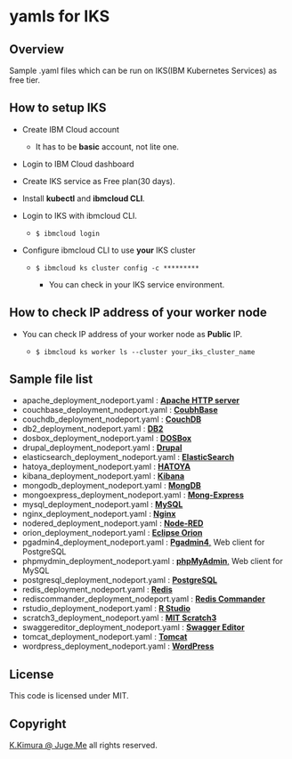 # yamls for IKS

## Overview

Sample .yaml files which can be run on IKS(IBM Kubernetes Services) as free tier.


## How to setup IKS

- Create IBM Cloud account

  - It has to be **basic** account, not lite one.

- Login to IBM Cloud dashboard

- Create IKS service as Free plan(30 days).

- Install **kubectl** and **ibmcloud CLI**.

- Login to IKS with ibmcloud CLI.

  - `$ ibmcloud login`

- Configure ibmcloud CLI to use **your** IKS cluster

  - `$ ibmcloud ks cluster config -c *********`

    - You can check in your IKS service environment.


## How to check IP address of your worker node

- You can check IP address of your worker node as **Public** IP.

  - `$ ibmcloud ks worker ls --cluster your_iks_cluster_name`


## Sample file list

- apache_deployment_nodeport.yaml : [**Apache HTTP server**](https://hub.docker.com/_/httpd)
- couchbase_deployment_nodeport.yaml : [**CoubhBase**](https://hub.docker.com/_/couchbase)
- couchdb_deployment_nodeport.yaml : [**CouchDB**](https://hub.docker.com/_/couchdb)
- db2_deployment_nodeport.yaml : [**DB2**](https://hub.docker.com/r/ibmcom/db2)
- dosbox_deployment_nodeport.yaml : [**DOSBox**](https://hub.docker.com/r/jgoerzen/dosbox)
- drupal_deployment_nodeport.yaml : [**Drupal**](https://hub.docker.com/_/drupal)
- elasticsearch_deployment_nodeport.yaml : [**ElasticSearch**](https://hub.docker.com/_/elasticsearch)
- hatoya_deployment_nodeport.yaml : [**HATOYA**](https://hub.docker.com/r/dotnsf/hatoya)
- kibana_deployment_nodeport.yaml : [**Kibana**](https://hub.docker.com/_/kibana)
- mongodb_deployment_nodeport.yaml : [**MongDB**](https://hub.docker.com/_/mongo)
- mongoexpress_deployment_nodeport.yaml : [**Mong-Express**](https://hub.docker.com/_/mongo-express)
- mysql_deployment_nodeport.yaml : [**MySQL**](https://hub.docker.com/_/mysql)
- nginx_deployment_nodeport.yaml : [**Nginx**](https://hub.docker.com/_/nginx)
- nodered_deployment_nodeport.yaml : [**Node-RED**](https://hub.docker.com/r/nodered/node-red)
- orion_deployment_nodeport.yaml : [**Eclipse Orion**](https://hub.docker.com/r/cloudeity/orion)
- pgadmin4_deployment_nodeport.yaml : [**Pgadmin4**,](https://hub.docker.com/r/dpage/pgadmin4) Web client for PostgreSQL
- phpmydmin_deployment_nodeport.yaml : [**phpMyAdmin**,](https://hub.docker.com/_/phpmyadmin) Web client for MySQL
- postgresql_deployment_nodeport.yaml : [**PostgreSQL**](https://hub.docker.com/_/postgres)
- redis_deployment_nodeport.yaml : [**Redis**](https://hub.docker.com/_/redis)
- rediscommander_deployment_nodeport.yaml : [**Redis Commander**](https://hub.docker.com/r/rediscommander/redis-commander)
- rstudio_deployment_nodeport.yaml : [**R Studio**](https://hub.docker.com/r/rocker/rstudio)
- scratch3_deployment_nodeport.yaml : [**MIT Scratch3**](https://hub.docker.com/r/kadok0520/mit-scratch3)
- swaggereditor_deployment_nodeport.yaml : [**Swagger Editor**](https://hub.docker.com/r/swaggerapi/swagger-editor)
- tomcat_deployment_nodeport.yaml : [**Tomcat**](https://hub.docker.com/_/tomcat)
- wordpress_deployment_nodeport.yaml : [**WordPress**](https://hub.docker.com/_/wordpress)


## License

This code is licensed under MIT.

## Copyright

[K.Kimura @ Juge.Me](https://github.com/dotnsf) all rights reserved.
